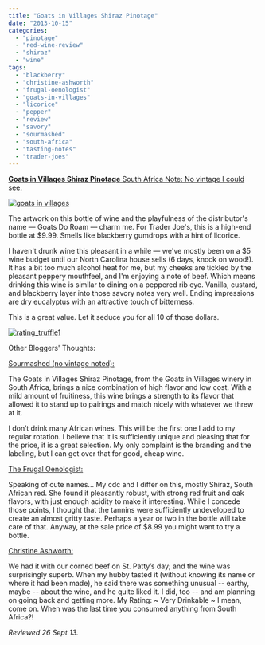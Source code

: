 ```yaml
---
title: "Goats in Villages Shiraz Pinotage"
date: "2013-10-15"
categories: 
  - "pinotage"
  - "red-wine-review"
  - "shiraz"
  - "wine"
tags: 
  - "blackberry"
  - "christine-ashworth"
  - "frugal-oenologist"
  - "goats-in-villages"
  - "licorice"
  - "pepper"
  - "review"
  - "savory"
  - "sourmashed"
  - "south-africa"
  - "tasting-notes"
  - "trader-joes"
---
```


[**Goats in Villages Shiraz Pinotage** South Africa Note: No vintage I could see.](http://www.thegourmez.com/2013/10/goats-in-villages-shiraz-pinotage/goats-in-villages/)

[![goats in villages](http://s3.amazonaws.com/thegourmez-wpmedia/2013/10/goats-in-villages.jpg)](http://www.thegourmez.com/2013/10/goats-in-villages-shiraz-pinotage/goats-in-villages/)

The artwork on this bottle of wine and the playfulness of the distributor's name — Goats Do Roam — charm me. For Trader Joe's, this is a high-end bottle at $9.99. Smells like blackberry gumdrops with a hint of licorice.

I haven't drunk wine this pleasant in a while — we've mostly been on a $5 wine budget until our North Carolina house sells (6 days, knock on wood!). It has a bit too much alcohol heat for me, but my cheeks are tickled by the pleasant peppery mouthfeel, and I'm enjoying a note of beef. Which means drinking this wine is similar to dining on a peppered rib eye. Vanilla, custard, and blackberry layer into those savory notes very well. Ending impressions are dry eucalyptus with an attractive touch of bitterness.

This is a great value. Let it seduce you for all 10 of those dollars.

[![rating_truffle1](http://s3.amazonaws.com/thegourmez-wpmedia/2009/02/rating_truffle1.gif)](http://www.thegourmez.com/2009/02/silk-hope-winery-nc-traminette-2007/rating_truffle1/)

Other Bloggers' Thoughts:

[Sourmashed (no vintage noted):](sourmashed.com/2012/04/review-goats-in-villages-shiraz-pinotage/)

The Goats in Villages Shiraz Pinotage, from the Goats in Villages winery in South Africa, brings a nice combination of high flavor and low cost. With a mild amount of fruitiness, this wine brings a strength to its flavor that allowed it to stand up to pairings and match nicely with whatever we threw at it.

I don’t drink many African wines. This will be the first one I add to my regular rotation. I believe that it is sufficiently unique and pleasing that for the price, it is a great selection. My only complaint is the branding and the labeling, but I can get over that for good, cheap wine.

[The Frugal Oenologist:](http://thefrugaloenologist.blogspot.com/2009/10/goats-in-villages-shirazpinotage-2007.html)

Speaking of cute names... My cdc and I differ on this, mostly Shiraz, South African red. She found it pleasantly robust, with strong red fruit and oak flavors, with just enough acidity to make it interesting. While I concede those points, I thought that the tannins were sufficiently undeveloped to create an almost gritty taste. Perhaps a year or two in the bottle will take care of that. Anyway, at the sale price of $8.99 you might want to try a bottle.

[Christine Ashworth:](http://christine-ashworth.com/?p=1020)

We had it with our corned beef on St. Patty’s day; and the wine was surprisingly superb. When my hubby tasted it (without knowing its name or where it had been made), he said there was something unusual -- earthy, maybe -- about the wine, and he quite liked it. I did, too -- and am planning on going back and getting more. My Rating: ~ Very Drinkable ~ I mean, come on. When was the last time you consumed anything from South Africa?!

_Reviewed 26 Sept 13._
